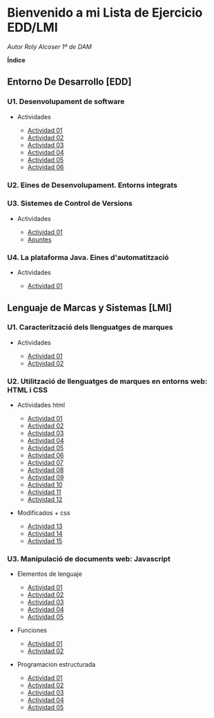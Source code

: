 # Bienvenido a mi Lista de Ejercicio EDD/LMI

*Autor Roly Alcoser 1º de DAM*

**Índice**

## **Entorno De Desarrollo [EDD]**

### **U1. Desenvolupament de software**

* Actividades  

    * [Actividad 01](./EDD/T1/Documento_01.md)
    * [Actividad 02](./EDD/T1/Documento_02.md)
    * [Actividad 03](./EDD/T1/Documento_03.md)
    * [Actividad 04](./EDD/T1/Documento_04.md)
    * [Actividad 05](./EDD/T1/Documento_05.md)
    * [Actividad 06](./EDD/T1/Documento_06.md)

### **U2. Eines de Desenvolupament. Entorns integrats**

### **U3. Sistemes de Control de Versions**

* Actividades

    * [Actividad 01](./EDD/T3/ej1.md)
    * [Apuntes](./EDD/T3/ejercicio.md)

### **U4. La plataforma Java. Eines d'automatització**

* Actividades

    * [Actividad 01](./EDD/T4/Actividad.md)

## **Lenguaje de Marcas y Sistemas [LMI]**

### **U1. Caracterització dels llenguatges de marques**

* Actividades

    * [Actividad 01](./LMI/T1/Documento_01.md)
    * [Actividad 02](./LMI/T1/Documento_02.md)

### **U2. Utilització de llenguatges de marques en entorns web: HTML i CSS**

* Actividades html

    * [Actividad 01](./LMI/T2/ej1.html)
    * [Actividad 02](./LMI/T2/ej2.html)
    * [Actividad 03](./LMI/T2/ej3.html)
    * [Actividad 04](./LMI/T2/ej4.html)
    * [Actividad 05](./LMI/T2/ej5.html)
    * [Actividad 06](./LMI/T2/ej6.html)
    * [Actividad 07](./LMI/T2/ej7.html)
    * [Actividad 08](./LMI/T2/ej8.html)
    * [Actividad 09](./LMI/T2/ej9.html)
    * [Actividad 10](./LMI/T2/ej10.html)
    * [Actividad 11](./LMI/T2/ej11.html)
    * [Actividad 12](./LMI/T2/ej12.html)

* Modificados + css

    * [Actividad 13](./LMI/T2/modificados/ej11_modif.html)
    * [Actividad 14](./LMI/T2/modificados/ej12_modif.html)
    * [Actividad 15](./LMI/T2/modificados/form_registro.html) 
   
### **U3. Manipulació de documents web: Javascript**

* Elementos de lenguaje
    
    * [Actividad 01](./LMI/T3/Elementos-de-lenguaje/ej1.js)
    * [Actividad 02](./LMI/T3/Elementos-de-lenguaje/ej2.js)
    * [Actividad 03](./LMI/T3/Elementos-de-lenguaje/ej3.js)
    * [Actividad 04](./LMI/T3/Elementos-de-lenguaje/ej4.js)
    * [Actividad 05](./LMI/T3/Elementos-de-lenguaje/ej5.js)       
    
* Funciones
    
    * [Actividad 01](./LMI/T3/Funciones/ej1.js)
    * [Actividad 02](./LMI/T3/Funciones/ej1.js)
        
* Programacion estructurada
    
    * [Actividad 01](./LMI/T3/Programacion-estructurada/ej1.js)
    * [Actividad 02](./LMI/T3/Programacion-estructurada/ej2.js)
    * [Actividad 03](./LMI/T3/Programacion-estructurada/ej3.js)
    * [Actividad 04](./LMI/T3/Programacion-estructurada/ej4.js)
    * [Actividad 05](./LMI/T3/Programacion-estructurada/ej5.js)
    
    
